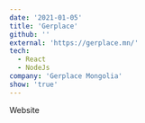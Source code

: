 ```yaml
---
date: '2021-01-05'
title: 'Gerplace'
github: ''
external: 'https://gerplace.mn/'
tech:
  - React
  - NodeJs
company: 'Gerplace Mongolia'
show: 'true'
---
```


Website
